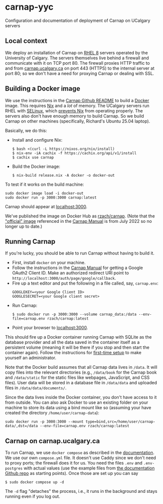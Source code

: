 # carnap-yyc
Configuration and documentation of deployment of Carnap on UCalgary servers

## Local context

We deploy an installation of Carnap on [RHEL 8](https://docs.redhat.com/en/documentation/red_hat_enterprise_linux/8/) servers operated by the
University of Calgary. The servers themselves live behind a firewall
and communicate with it on TCP port 80. The firewall proxies HTTP traffic
to and from [carnap.ucalgary.ca](https://carnap.ucalgary.ca/) on port
443 (HTTPS) to the
internal server at port 80; so we don't have a need for proxying Carnap or
dealing with SSL.

## Building a Docker image

We use the instructions in the [Carnap Github
README](https://github.com/Carnap/Carnap) to build a
[Docker](https://docs.docker.com/) image. This requires
[Nix](https://nixos.org/learn/) and a *lot* of memory. The UCalgary
servers run RHEL with
[SELinux](https://docs.redhat.com/en/documentation/red_hat_enterprise_linux/8/html/using_selinux/index),
which [prevents Nix](https://github.com/NixOS/nix/issues/2374) from operating properly. The servers also don't
have enough memory to build Carnap. So we build Carnap on other
machines (specifically, Richard's Ubuntu 25.04 laptop).

Basically, we do this:

- Install and configure Nix:

  ```
  $ bash <(curl -L https://nixos.org/nix/install)
  $ nix-env -iA cachix -f https://cachix.org/api/v1/install
  $ cachix use carnap
  ```

- Build the Docker image:

  ```
  $ nix-build release.nix -A docker -o docker-out
  ```

To test if it works on the build machine:
```
sudo docker image load -i docker-out 
sudo docker run -p 3000:3000 carnap:latest 
```
Carnap should appear at [localhost:3000](http://localhost:3000).

We've published the image on Docker Hub as
[rzach/carnap](https://hub.docker.com/repository/docker/rzach/carnap/general).
(Note that the ["official"
image](https://github.com/Carnap/Carnap/pkgs/container/Carnap%2Fcarnap)
referenced in the [Carnap
Manual](https://carnap.github.io/Carnap-Manual/administration.html#server-setup)
is from July 2022 so no longer up to date.)

## Running Carnap

If you're lucky, you should be able to run Carnap without having to
build it.

- First, install `docker` on your machine.
- Follow the instructions in the [Carnap
  Manual](https://carnap.github.io/Carnap-Manual/administration.html#google-authentication)
  for getting a Google OAuth2 Client ID. Make an authorized redirect
  URI point to `http://localhost:3000/auth/page/google/callback`.
- Fire up a text editor and put the following in a file called, say, `carnap.env`:
  ```
  GOOGLEKEY=<your Google Client ID>
  GOOGLESECRET=<your Google client secret>
  ```
- Run Carnap:
  ```
  $ sudo docker run -p 3000:3000 --volume carnap_data:/data --env-file=carnap.env rzach/carnap:latest
  ```
- Point your browser to [localhost:3000](http://localhost:3000).

This should fire up a Docker container running Carnap with SQLite as
the database provider and all the data saved in the container itself
as a persistent volume (meaning it will be there if you stop and then
start the container again). Follow the instructions for [first-time
setup](https://carnap.github.io/Carnap-Manual/administration.html#post-installation-first-time-setup)
to make yourself an administrator.

Note that the Docker build assumes that all Carnap data lives in
`/data`. It will copy files into the relevant directories (e.g.,
`/data/book` for the Carnap book and `/data/static` for the static
files like webpages, JavaScript, and CSS files). User data will be
stored in a database file in `/data/data` and uploaded files in
`/data/data/documents/`.

Since the data lives inside the Docker container, you don't have access to
it from outside. You can also ask Docker to use an existing folder on
your machine to store its data using a bind mount like so (assuming
your have created the directory `/home/user/carnap-data`):
```
sudo docker run -p 3000:3000 --mount type=bind,src=/home/user/carnap-data/,dst=/data --env-file=carnap.env rzach/carnap:latest
```
## Carnap on carnap.ucalgary.ca

To run Carnap, we use `docker compose` as described in the
[documentation](https://github.com/Carnap/Carnap-Documentation/tree/master/docker-compose-sample).
We use our own `compose.yml` file. It doesn't use Caddy since we
don't need to proxy ports; the firewall does it for us. You need the
files `.env` and `.env-postgres` with actual values (use the example
files from [the documentation Github
repo](https://github.com/Carnap/Carnap-Documentation/tree/master/docker-compose-sample)
as starting points). Once those are set up you can say
```
$ sudo docker compose up -d
```
The `-d` flag "detaches" the process, i.e., it runs in the background
and stays running even if you log out.

